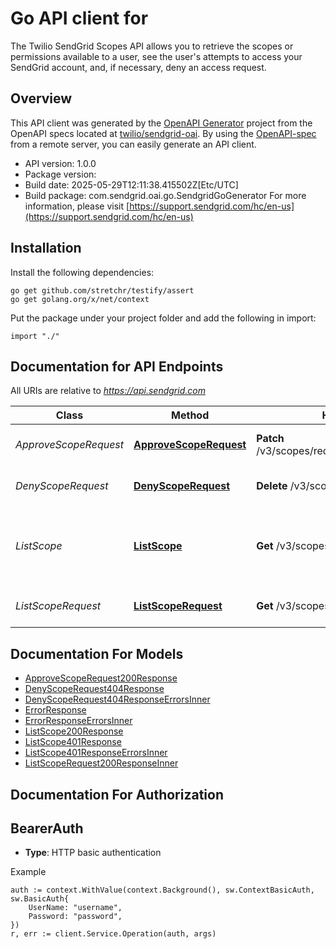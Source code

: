 # Go API client for 

The Twilio SendGrid Scopes API allows you to retrieve the scopes or permissions available to a user, see the user's attempts to access your SendGrid account, and, if necessary, deny an access request.

## Overview
This API client was generated by the [OpenAPI Generator](https://openapi-generator.tech) project from the OpenAPI specs located at [twilio/sendgrid-oai](https://github.com/twilio/sendgrid-oai/tree/main/spec).  By using the [OpenAPI-spec](https://www.openapis.org/) from a remote server, you can easily generate an API client.

- API version: 1.0.0
- Package version: 
- Build date: 2025-05-29T12:11:38.415502Z[Etc/UTC]
- Build package: com.sendgrid.oai.go.SendgridGoGenerator
For more information, please visit [https://support.sendgrid.com/hc/en-us](https://support.sendgrid.com/hc/en-us)

## Installation

Install the following dependencies:

```shell
go get github.com/stretchr/testify/assert
go get golang.org/x/net/context
```

Put the package under your project folder and add the following in import:

```golang
import "./"
```

## Documentation for API Endpoints

All URIs are relative to *https://api.sendgrid.com*

Class | Method | HTTP request | Description
------------ | ------------- | ------------- | -------------
*ApproveScopeRequest* | [**ApproveScopeRequest**](docs/ApproveScopeRequest.md#approvescoperequest) | **Patch** /v3/scopes/requests/{RequestId}/approve | Approve access request
*DenyScopeRequest* | [**DenyScopeRequest**](docs/DenyScopeRequest.md#denyscoperequest) | **Delete** /v3/scopes/requests/{RequestId} | Deny access request
*ListScope* | [**ListScope**](docs/ListScope.md#listscope) | **Get** /v3/scopes | Retrieve a list of scopes for which this user has access.
*ListScopeRequest* | [**ListScopeRequest**](docs/ListScopeRequest.md#listscoperequest) | **Get** /v3/scopes/requests | Retrieve access requests


## Documentation For Models

 - [ApproveScopeRequest200Response](ApproveScopeRequest200Response.md)
 - [DenyScopeRequest404Response](DenyScopeRequest404Response.md)
 - [DenyScopeRequest404ResponseErrorsInner](DenyScopeRequest404ResponseErrorsInner.md)
 - [ErrorResponse](ErrorResponse.md)
 - [ErrorResponseErrorsInner](ErrorResponseErrorsInner.md)
 - [ListScope200Response](ListScope200Response.md)
 - [ListScope401Response](ListScope401Response.md)
 - [ListScope401ResponseErrorsInner](ListScope401ResponseErrorsInner.md)
 - [ListScopeRequest200ResponseInner](ListScopeRequest200ResponseInner.md)


## Documentation For Authorization



## BearerAuth

- **Type**: HTTP basic authentication

Example

```golang
auth := context.WithValue(context.Background(), sw.ContextBasicAuth, sw.BasicAuth{
    UserName: "username",
    Password: "password",
})
r, err := client.Service.Operation(auth, args)
```

